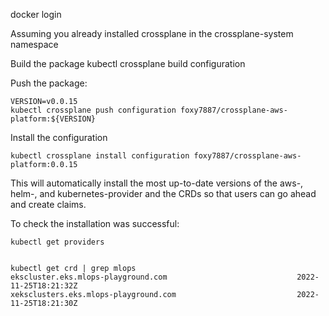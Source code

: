 
docker login

Assuming you already installed crossplane in the crossplane-system namespace

Build the package
kubectl crossplane build configuration 

Push the package:
```
VERSION=v0.0.15
kubectl crossplane push configuration foxy7887/crossplane-aws-platform:${VERSION} 
```
Install the configuration
 
```
kubectl crossplane install configuration foxy7887/crossplane-aws-platform:0.0.15  
```

This will automatically install the most up-to-date versions of the aws-, helm-, and kubernetes-provider and the CRDs so that users can go ahead and create claims.

To check the installation was successful:
```
kubectl get providers 


kubectl get crd | grep mlops 
ekscluster.eks.mlops-playground.com                             2022-11-25T18:21:32Z
xeksclusters.eks.mlops-playground.com                           2022-11-25T18:21:30Z

```
